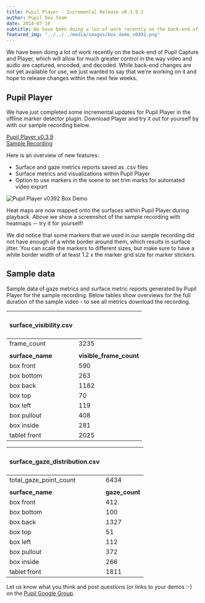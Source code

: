 ```yaml
---
title: Pupil Player - Incremental Release v0.3.9.2
author: Pupil Dev Team
date: 2014-07-10
subtitle: We have been doing a lot of work recently on the back-end of Pupil Capture and Player, which will allow for much greater control in the way video and audio are captured, encoded, and decoded. While back-end changes are not yet available for use, we just wanted to say that we're working on it and hope to release changes within the next few weeks...
featured_img: "../../../media/images/box_demo_v0392.png"
---
```


We have been doing a lot of work recently on the back-end of Pupil Capture and Player, which will allow for much greater control in the way video and audio are captured, encoded, and decoded. While back-end changes are not yet available for use, we just wanted to say that we're working on it and hope to release changes within the next few weeks.

## Pupil Player
We have just completed some incremental updates for Pupil Player in the offline marker detector plugin. Download Player and try it out for yourself by with our sample recording below.

<div class="Grid Grid--1of2 Grid--gutters">
	<div class="Grid-cell">
	  <a href="https://github.com/pupil-labs/pupil/releases/tag/v0.3.9.2"  class="Button" target="_blank">Pupil Player v0.3.9</a>
	</div>
	<div class="Grid-cell">
	  <a href="https://docs.google.com/a/pupil-labs.com/file/d/0Byap58sXjMVfckw1T29EUllMZE0/edit"  class="Button"target="_blank">Sample Recording</a>
	</div>
</div>

Here is an overview of new features:

+ Surface and gaze metrics reports saved as .csv files
+ Surface metrics and visualizations within Pupil Player
+ Option to use markers in the scene to set trim marks for automated video export   

<img src="../../../media/images/box_demo_v0392.png" class='Feature-image' alt="Pupil Player v0392 Box Demo">

Heat maps are now mapped onto the surfaces within Pupil Player during playback. Above we show a screenshot of the sample recording with heatmaps -- try it for yourself!

We did notice that some markers that we used in our sample recording did not have enough of a white border around them, which results in surface jitter. You can scale the markers to different sizes, but make sure to have a white border width of at least 1.2 x the marker grid size for marker stickers.   

## Sample data 
Sample data of gaze metrics and surface metric reports generated by Pupil Player for the sample recording. Below tables show overviews for the full duration of the sample video - to see all metrics download the recording.  

<div class="Grid Grid--full Grid--justifyCenter">
	<div class="Grid-cell">
		<table>
			<thead>
				<tr>
				<th><h4>surface_visibility.csv</h4></th>
				<th></th>
				</tr>
			</thead>
			<tbody>
			<tr>
				<td>
				frame_count 
				</td>
				<td>
				3235
				</td>
			</tr>
			<tr>
				<td></td>
				<td></td>
			</tr>
			<tr>
				<td>
				<strong>surface_name</strong>
				</td>
				<td>
				<strong>visible_frame_count</strong>
				</td>
			</tr>
			<tr>
				<td>
				box front
				</td>
				<td>
				590
				</td>
			</tr>
			<tr>
				<td>
				box bottom
				</td>
				<td>
				263
				</td>
			</tr>		
			<tr>
				<td>
				box back
				</td>
				<td>
				1182
				</td>
			</tr>
			<tr>
				<td>
				box top
				</td>
				<td>
				70
				</td>
			</tr>
			<tr>
				<td>
				box left
				</td>
				<td>
				119
				</td>
			</tr>	
			<tr>
				<td>
				box pullout
				</td>
				<td>
				408
				</td>
			</tr>
			<tr>
				<td>
				box inside
				</td>
				<td>
				281
				</td>
			</tr>
			<tr>
				<td>
				tablet front
				</td>
				<td>
				2025
				</td>
			</tr>
			</tbody>				
		</table>
	</div>
	<div class="Grid-cell">
		<table>
			<thead>
				<tr>
				<th><h4>surface_gaze_distribution.csv</h4></th>
				<th></th>
				</tr>
			</thead>
			<tbody>
			<tr>
				<td>
				total_gaze_point_count 
				</td>
				<td>
				6434
				</td>
			</tr>
			<tr>
				<td></td>
				<td></td>
			</tr>
			<tr>
				<td>
				<strong>surface_name</strong>
				</td>
				<td>
				<strong>gaze_count</strong>
				</td>
			</tr>
			<tr>
				<td>
				box front
				</td>
				<td>
				412
				</td>
			</tr>
			<tr>
				<td>
				box bottom
				</td>
				<td>
				100
				</td>
			</tr>		
			<tr>
				<td>
				box back
				</td>
				<td>
				1327
				</td>
			</tr>
			<tr>
				<td>
				box top
				</td>
				<td>
				51
				</td>
			</tr>
			<tr>
				<td>
				box left
				</td>
				<td>
				112
				</td>
			</tr>	
			<tr>
				<td>
				box pullout
				</td>
				<td>
				372
				</td>
			</tr>
			<tr>
				<td>
				box inside
				</td>
				<td>
				266
				</td>
			</tr>
			<tr>
				<td>
				tablet front
				</td>
				<td>
				1811
				</td>
			</tr>
			</tbody>				
		</table>
	</div>
</div>

Let us know what you think and post questions (or links to  your demos :-) on the [Pupil Google Group](https://groups.google.com/forum/#!forum/pupil-discuss "Pupil Google Group").
